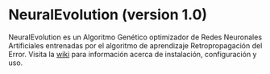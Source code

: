 # NeuralEvolution (version 1.0)

NeuralEvolution es un Algoritmo Genético optimizador de Redes Neuronales Artificiales entrenadas por el algoritmo de aprendizaje Retropropagación del Error. Visita la [wiki](https://github.com/ojcastillo/NeuralEvolution/wiki) para información acerca de instalación, configuración y uso.
